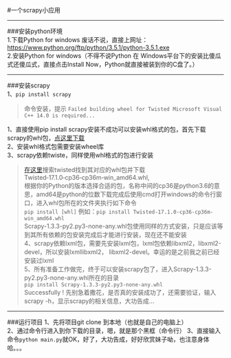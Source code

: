 #一个scrapy小应用  



---------  
###安装python环境  
1.下载Python for windows
废话不说，直接上网址：https://www.python.org/ftp/python/3.5.1/python-3.5.1.exe  
2.安装Python for windows（不得不说Python 在 Windows平台下的安装比傻瓜式还傻瓜式，直接点击Install Now，Python就直接被装到你的C盘了。）  

---------  
###安装scrapy  
1、`pip install scrapy`  
>命令安装，提示 
`Failed building wheel for Twisted
Microsoft Visual C++ 14.0 is required...`  

1、直接使用pip install scrapy安装不成功可以安装whl格式的包，首先下载scrapy的whl包，[点这里下载](http://www.lfd.uci.edu/~gohlke/pythonlibs/)  
2、安装whl格式包需要安装wheel库  
3、scrapy依赖twiste，同样使用whl格式的包进行安装
>[在这里](http://www.lfd.uci.edu/~gohlke/pythonlibs/)搜索twisted找到其对应的whl包并下载Twisted‑17.1.0‑cp36‑cp36m‑win_amd64.whl,  
根据你的Python的版本选择合适的包，名称中间的cp36是python3.6的意思，amd64是python的位数下载完成后使用cmd打开windows的命令行窗口，进入whl包所在的文件夹执行如下命令  
`pip install [whl]`
例如：`pip install Twisted-17.1.0-cp36-cp36m-win_amd64.whl`  
Scrapy-1.3.3-py2.py3-none-any.whl包使用同样的方式安装，只是应该等到其所有依赖的包安装完成后才能进行安装，现在还不能安装  
4、scrapy依赖lxml包，需要先安装lxml包，lxml包依赖libxml2，libxml2-devel，所以安装lxmllibxml2， libxml2-devel。幸运的是之前我之前已经安装过lxml  
5、所有准备工作做完，终于可以安装scrapy包了，进入Scrapy-1.3.3-py2.py3-none-any.whl所在的目录  
`pip install Scrapy-1.3.3-py2.py3-none-any.whl  `  
Successfully ! 先别急着撒花，是否真的安装成功了，还需要验证，输入scrapy -h，显示scrapy的相关信息，大功告成...
--------
###运行项目
1、先将项目git clone 到本地（也就是自己的电脑上）  
2、通过命令行进入到你下载的目录，嗯，就是那个黑框（命令行）
3、直接输入命令`python main.py`就OK，好了，大功告成，好好欣赏妹子呦，也注意身体哈。。。
